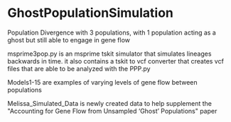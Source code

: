 # GhostPopulationSimulation
Population Divergence with 3 populations, with 1 population acting as a ghost but still able to engage in gene flow

msprime3pop.py is an msprime tskit simulator that simulates lineages backwards in time. it also contains a tskit to vcf converter that creates vcf files
that are able to be analyzed with the PPP.py

Models1-15 are examples of varying levels of gene flow between populations

Melissa_Simulated_Data is newly created data to help supplement the "Accounting for Gene Flow from Unsampled ‘Ghost’ Populations" paper
